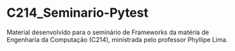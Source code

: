 # C214_Seminario-Pytest
Material desenvolvido para o seminário de Frameworks da matéria de Engenharia da Computação (C214), ministrada pelo professor Phyllipe Lima.
